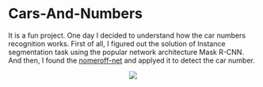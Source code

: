 # Cars-And-Numbers

It is a fun project. One day I decided to understand how the car numbers recognition works.
First of all, I figured out the solution of Instance segmentation task using the popular network architecture Mask R-CNN.
And then, I found the [nomeroff-net](https://github.com/ria-com/nomeroff-net) and applyed it to detect the car number.

<p align="center">
  <img src='https://habrastorage.org/webt/n3/cs/tp/n3cstpty6ktfwhw6vklswah1rxk.png'/>
</p>
